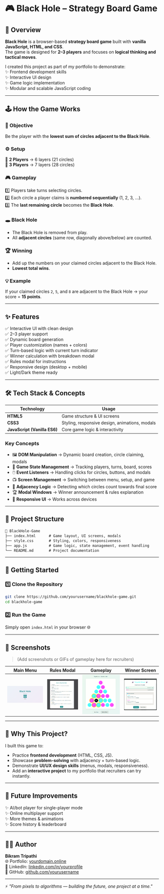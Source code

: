 # 🎮 Black Hole – Strategy Board Game

## 📌 Overview
**Black Hole** is a browser-based **strategy board game** built with **vanilla JavaScript, HTML, and CSS**.  
The game is designed for **2–3 players** and focuses on **logical thinking and tactical moves**.  

I created this project as part of my portfolio to demonstrate:  
✨ Frontend development skills  
✨ Interactive UI design  
✨ Game logic implementation  
✨ Modular and scalable JavaScript coding  

---

## 🕹️ How the Game Works

### 🎯 Objective  
Be the player with the **lowest sum of circles adjacent to the Black Hole**.

### ⚙️ Setup  
👥 **2 Players** → 6 layers (21 circles)  
👥 **3 Players** → 7 layers (28 circles)  

### 🎮 Gameplay  
1️⃣ Players take turns selecting circles.  
2️⃣ Each circle a player claims is **numbered sequentially** (1, 2, 3, …).  
3️⃣ The **last remaining circle** becomes the **Black Hole**.  

### 🕳️ Black Hole  
- The Black Hole is removed from play.  
- All **adjacent circles** (same row, diagonally above/below) are counted.  

### 🏆 Winning  
- Add up the numbers on your claimed circles adjacent to the Black Hole.  
- **Lowest total wins**.  

### 💡 Example  
If your claimed circles `2`, `5`, and `8` are adjacent to the Black Hole → your score = **15 points**.

---

## ✨ Features
✅ Interactive UI with clean design  
✅ 2–3 player support  
✅ Dynamic board generation  
✅ Player customization (names + colors)  
✅ Turn-based logic with current turn indicator  
✅ Winner calculation with breakdown modal  
✅ Rules modal for instructions  
✅ Responsive design (desktop + mobile)  
✅ Light/Dark theme ready  

---

## 🛠️ Tech Stack & Concepts

| Technology | Usage |
|------------|--------|
| **HTML5**  | Game structure & UI screens |
| **CSS3**   | Styling, responsive design, animations, modals |
| **JavaScript (Vanilla ES6)** | Core game logic & interactivity |

### Key Concepts  
- 🖼️ **DOM Manipulation** → Dynamic board creation, circle claiming, modals  
- 🎲 **Game State Management** → Tracking players, turns, board, scores  
- 🖱️ **Event Listeners** → Handling clicks for circles, buttons, and modals  
- 📺 **Screen Management** → Switching between menu, setup, and game  
- 📐 **Adjacency Logic** → Detecting which circles count towards final score  
- 🏆 **Modal Windows** → Winner announcement & rules explanation  
- 📱 **Responsive UI** → Works across devices  

---

## 📂 Project Structure
```
📁 BlackHole-Game
├── index.html      # Game layout, UI screens, modals
├── style.css       # Styling, colors, responsiveness
├── app.js          # Game logic, state management, event handling
└── README.md       # Project documentation
```

---

## 🚀 Getting Started

### 1️⃣ Clone the Repository
```bash
git clone https://github.com/yourusername/blackhole-game.git
cd blackhole-game
```

### 2️⃣ Run the Game
Simply open `index.html` in your browser 🌐  

---

## 📸 Screenshots
> (Add screenshots or GIFs of gameplay here for recruiters)  

| Main Menu | Rules Modal | Gameplay | Winner Screen |
|-----------|-------------|----------|---------------|
| ![menu](docs/screenshots/menu.png) | ![rules](docs/screenshots/rules.png) | ![game](docs/screenshots/game.png) | ![winner](docs/screenshots/winner.png) |

---

## 🎯 Why This Project?
I built this game to:  
- Practice **frontend development** (HTML, CSS, JS).  
- Showcase **problem-solving** with adjacency + turn-based logic.  
- Demonstrate **UI/UX design skills** (menus, modals, responsiveness).  
- Add an **interactive project** to my portfolio that recruiters can try instantly.  

---

## 📌 Future Improvements
✨ AI/bot player for single-player mode  
✨ Online multiplayer support  
✨ More themes & animations  
✨ Score history & leaderboard  

---

## 👨‍💻 Author
**Bikram Tripathi**  
🌐 Portfolio: [yourdomain.online](https://yourdomain.online)  
💼 LinkedIn: [linkedin.com/in/yourprofile](#)  
🐙 GitHub: [github.com/yourusername](#)  

---

⚡ *"From pixels to algorithms — building the future, one project at a time."*
